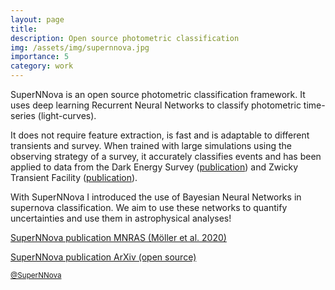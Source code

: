 ```yaml
---
layout: page
title: 
description: Open source photometric classification
img: /assets/img/supernnova.jpg
importance: 5
category: work
---
```


SuperNNova is an open source photometric classification framework. It uses deep learning Recurrent Neural Networks to classify photometric time-series (light-curves).

It does not require feature extraction, is fast and is adaptable to different transients and survey. When trained with large simulations using the observing strategy of a survey, it accurately classifies events and has been applied to data from the Dark Energy Survey ([publication](https://arxiv.org/abs/2201.11142)) and Zwicky Transient Facility ([publication](https://arxiv.org/abs/2009.10185)).

With SuperNNova I introduced the use of Bayesian Neural Networks in supernova classification. We aim to use these networks to quantify uncertainties and use them in astrophysical analyses!

[SuperNNova publication MNRAS (Möller et al. 2020)](https://academic.oup.com/mnras/article-abstract/491/3/4277/5651173?redirectedFrom=fulltext)

[SuperNNova publication ArXiv (open source)](https://arxiv.org/pdf/1901.06384.pdf)

 <p><small><i class="fab fa-github"></i> <a href="https://github.com/supernnova/supernnova"> @SuperNNova</a></small></p>
